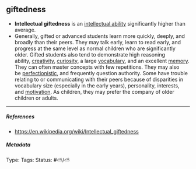 ## giftedness  # 

- **Intellectual giftedness** is an [intellectual ability](https://en.wikipedia.org/wiki/Intelligence "Intelligence") significantly higher than average.
- Generally, gifted or advanced students learn more quickly, deeply, and broadly than their peers. They may talk early, learn to read early, and progress at the same level as normal children who are significantly older. Gifted students also tend to demonstrate high reasoning ability, [creativity](https://en.wikipedia.org/wiki/Creativity "Creativity"), [curiosity](https://en.wikipedia.org/wiki/Curiosity "Curiosity"), a large [vocabulary](https://en.wikipedia.org/wiki/Vocabulary "Vocabulary"), and an excellent [memory](https://en.wikipedia.org/wiki/Memory "Memory"). They can often master concepts with few repetitions. They may also be [perfectionistic](https://en.wikipedia.org/wiki/Perfectionism_(psychology) "Perfectionism (psychology)"), and frequently question authority. Some have trouble relating to or communicating with their peers because of disparities in vocabulary size (especially in the early years), personality, interests, and [motivation](https://en.wikipedia.org/wiki/Motivation "Motivation"). As children, they may prefer the company of older children or adults.

___

##### References

- https://en.wikipedia.org/wiki/Intellectual_giftedness

##### Metadata

Type: 
Tags:
Status: #⛅️/⛅️